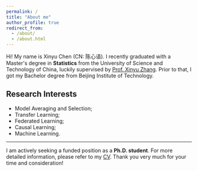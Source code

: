 ```yaml
---
permalink: /
title: "About me"
author_profile: true
redirect_from: 
  - /about/
  - /about.html
---
```


Hi! My name is Xinyu Chen (CN: 陈心语). I recently graduated with a Master's degree in **Statistics** from the University of Science and Technology of China, luckily supervised by [Prof. Xinyu Zhang](http://homepage.amss.ac.cn/research/homePage/dc8f0ecc0eb548d88443b15d46ca8569/myHomePage.html). Prior to that, I got my Bachelor degree from Beijing Institute of Technology.

Research Interests
------
* Model Averaging and Selection;
* Transfer Learning;
* Federated Learning;
* Causal Learning;
* Machine Learning.
  
-------
I am actively seeking a funded position as a **Ph.D. student**. For more detailed information, please refer to my [CV](https://raw.githubusercontent.com/XinyuChen-hey/XinyuChen-hey.github.io/master/assets/CV-XinyuChen.pdf). Thank you very much for your time and consideration!




